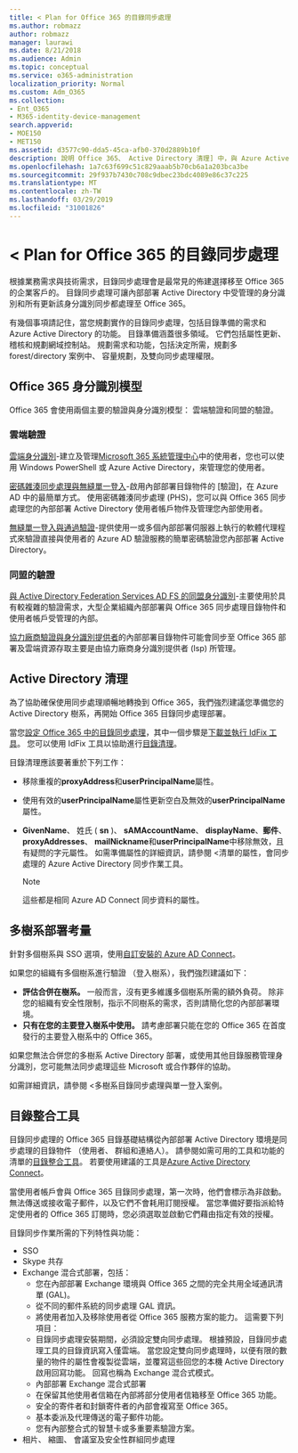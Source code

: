 ```yaml
---
title: < Plan for Office 365 的目錄同步處理
ms.author: robmazz
author: robmazz
manager: laurawi
ms.date: 8/21/2018
ms.audience: Admin
ms.topic: conceptual
ms.service: o365-administration
localization_priority: Normal
ms.custom: Adm_O365
ms.collection:
- Ent_O365
- M365-identity-device-management
search.appverid:
- MOE150
- MET150
ms.assetid: d3577c90-dda5-45ca-afb0-370d2889b10f
description: 說明 Office 365、 Active Directory 清理] 中，與 Azure Active Directory Connect 工具的目錄同步處理。
ms.openlocfilehash: 1a7c63f699c51c829aaab5b70cb6a1a203bca3be
ms.sourcegitcommit: 29f937b7430c708c9dbec23bdc4089e86c37c225
ms.translationtype: MT
ms.contentlocale: zh-TW
ms.lasthandoff: 03/29/2019
ms.locfileid: "31001826"
---
```

# <a name="plan-for-directory-synchronization-for-office-365"></a>< Plan for Office 365 的目錄同步處理

根據業務需求與技術需求，目錄同步處理會是最常見的佈建選擇移至 Office 365 的企業客戶的。 目錄同步處理可讓內部部署 Active Directory 中受管理的身分識別和所有更新該身分識別同步都處理至 Office 365。
  
有幾個事項請記住，當您規劃實作的目錄同步處理，包括目錄準備的需求和 Azure Active Directory 的功能。 目錄準備涵蓋很多領域。 它們包括屬性更新、 稽核和規劃網域控制站。 規劃需求和功能，包括決定所需，規劃多 forest/directory 案例中、 容量規劃，及雙向同步處理權限。
  
## <a name="office-365-identity-models"></a>Office 365 身分識別模型

Office 365 會使用兩個主要的驗證與身分識別模型： 雲端驗證和同盟的驗證。
  
### <a name="cloud-authentication"></a>雲端驗證

[雲端身分識別](about-office-365-identity.md)-建立及管理[Microsoft 365 系統管理中心](https://admin.microsoft.com)中的使用者，您也可以使用 Windows PowerShell 或 Azure Active Directory，來管理您的使用者。
  
[密碼雜湊同步處理與無縫單一登入](about-office-365-identity.md)-啟用內部部署目錄物件的 [驗證]，在 Azure AD 中的最簡單方式。 使用密碼雜湊同步處理 (PHS)，您可以與 Office 365 同步處理您的內部部署 Active Directory 使用者帳戶物件及管理您內部使用者。
  
[無縫單一登入與通過驗證](about-office-365-identity.md)-提供使用一或多個內部部署伺服器上執行的軟體代理程式來驗證直接與使用者的 Azure AD 驗證服務的簡單密碼驗證您內部部署 Active Directory。
  
### <a name="federated-authentication"></a>同盟的驗證

[與 Active Directory Federation Services AD FS 的同盟身分識別](about-office-365-identity.md)-主要使用於具有較複雜的驗證需求，大型企業組織內部部署與 Office 365 同步處理目錄物件和使用者帳戶受管理的內部。
  
[協力廠商驗證與身分識別提供者](about-office-365-identity.md)的內部部署目錄物件可能會同步至 Office 365 部署及雲端資源存取主要是由協力廠商身分識別提供者 (Isp) 所管理。
  
## <a name="active-directory-cleanup"></a>Active Directory 清理

為了協助確保使用同步處理順暢地轉換到 Office 365，我們強烈建議您準備您的 Active Directory 樹系，再開始 Office 365 目錄同步處理部署。
  
當您[設定 Office 365 中的目錄同步處理](set-up-directory-synchronization.md)，其中一個步驟是[下載並執行 IdFix 工具](install-and-run-idfix.md)。 您可以使用 IdFix 工具以協助進行[目錄清理](prepare-directory-attributes-for-synch-with-idfix.md)。
  
目錄清理應該要著重於下列工作：

- 移除重複的**proxyAddress**和**userPrincipalName**屬性。
- 使用有效的**userPrincipalName**屬性更新空白及無效的**userPrincipalName**屬性。
- **GivenName**、 姓氏 ( **sn** )、 **sAMAccountName**、 **displayName**、**郵件**、 **proxyAddresses**、 **mailNickname**和**userPrincipalName**中移除無效，且有疑問的字元屬性。 如需準備屬性的詳細資訊，請參閱 <<c0>清單的屬性，會同步處理的 Azure Active Directory 同步作業工具。

    > [!NOTE]
    > 這些都是相同 Azure AD Connect 同步資料的屬性。 
  
## <a name="multi-forest-deployment-considerations"></a>多樹系部署考量

針對多個樹系與 SSO 選項，使用[自訂安裝的 Azure AD Connect](https://go.microsoft.com/fwlink/p/?LinkId=698430)。
  
如果您的組織有多個樹系進行驗證 （登入樹系），我們強烈建議如下：
  
- **評估合併在樹系。** 一般而言，沒有更多維護多個樹系所需的額外負荷。 除非您的組織有安全性限制，指示不同樹系的需求，否則請簡化您的內部部署環境。
- **只有在您的主要登入樹系中使用。** 請考慮部署只能在您的 Office 365 在首度發行的主要登入樹系中的 Office 365。 

如果您無法合併您的多樹系 Active Directory 部署，或使用其他目錄服務管理身分識別，您可能無法同步處理這些 Microsoft 或合作夥伴的協助。
  
如需詳細資訊，請參閱 <<c0>多樹系目錄同步處理與單一登入案例。
  
## <a name="directory-integration-tools"></a>目錄整合工具

目錄同步處理的 Office 365 目錄基礎結構從內部部署 Active Directory 環境是同步處理的目錄物件 （使用者、 群組和連絡人）。 請參閱如需可用的工具和功能的清單的[目錄整合工具](https://go.microsoft.com/fwlink/p/?LinkID=510956)。 若要使用建議的工具是[Azure Active Directory Connect](https://go.microsoft.com/fwlink/?LinkId=525323)。
  
當使用者帳戶會與 Office 365 目錄同步處理，第一次時，他們會標示為非啟動。 無法傳送或接收電子郵件，以及它們不會耗用訂閱授權。 當您準備好要指派給特定使用者的 Office 365 訂閱時，您必須選取並啟動它們藉由指定有效的授權。
  
目錄同步作業所需的下列特性與功能：
  
- SSO
- Skype 共存
- Exchange 混合式部署，包括：
  - 您在內部部署 Exchange 環境與 Office 365 之間的完全共用全域通訊清單 (GAL)。
  - 從不同的郵件系統的同步處理 GAL 資訊。
  - 將使用者加入及移除使用者從 Office 365 服務方案的能力。 這需要下列項目：
  - 目錄同步處理安裝期間，必須設定雙向同步處理。 根據預設，目錄同步處理工具的目錄資訊寫入僅雲端。 當您設定雙向同步處理時，以便有限的數量的物件的屬性會複製從雲端，並覆寫這些回您的本機 Active Directory 啟用回寫功能。 回寫也稱為 Exchange 混合式模式。 
  - 內部部署 Exchange 混合式部署
  - 在保留其他使用者信箱在內部將部分使用者信箱移至 Office 365 功能。
  - 安全的寄件者和封鎖寄件者的內部會複寫至 Office 365。
  - 基本委派及代理傳送的電子郵件功能。
  - 您有內部整合式的智慧卡或多重要素驗證方案。
- 相片、 縮圖、 會議室及安全性群組同步處理